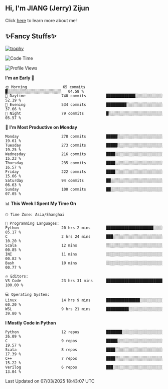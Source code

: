 ## Hi, I'm JIANG (Jerry) Zijun

Click [here](https://jzjerry.github.io/about/) to learn more about me!

## ✨Fancy Stuffs✨
[![trophy](https://github-profile-trophy.vercel.app/?username=jzjerry&theme=onedark)](https://github.com/ryo-ma/github-profile-trophy)
<!--START_SECTION:waka-->
![Code Time](http://img.shields.io/badge/Code%20Time-1%2C109%20hrs%2052%20mins-blue)

![Profile Views](http://img.shields.io/badge/Profile%20Views-0-blue)

**I'm an Early 🐤** 

```text
🌞 Morning                65 commits          █░░░░░░░░░░░░░░░░░░░░░░░░   04.58 % 
🌆 Daytime                740 commits         █████████████░░░░░░░░░░░░   52.19 % 
🌃 Evening                534 commits         █████████░░░░░░░░░░░░░░░░   37.66 % 
🌙 Night                  79 commits          █░░░░░░░░░░░░░░░░░░░░░░░░   05.57 % 
```
📅 **I'm Most Productive on Monday** 

```text
Monday                   278 commits         █████░░░░░░░░░░░░░░░░░░░░   19.61 % 
Tuesday                  273 commits         █████░░░░░░░░░░░░░░░░░░░░   19.25 % 
Wednesday                216 commits         ████░░░░░░░░░░░░░░░░░░░░░   15.23 % 
Thursday                 235 commits         ████░░░░░░░░░░░░░░░░░░░░░   16.57 % 
Friday                   222 commits         ████░░░░░░░░░░░░░░░░░░░░░   15.66 % 
Saturday                 94 commits          ██░░░░░░░░░░░░░░░░░░░░░░░   06.63 % 
Sunday                   100 commits         ██░░░░░░░░░░░░░░░░░░░░░░░   07.05 % 
```


📊 **This Week I Spent My Time On** 

```text
🕑︎ Time Zone: Asia/Shanghai

💬 Programming Languages: 
Python                   20 hrs 2 mins       █████████████████████░░░░   85.17 % 
C                        2 hrs 24 mins       ███░░░░░░░░░░░░░░░░░░░░░░   10.20 % 
Scala                    12 mins             ░░░░░░░░░░░░░░░░░░░░░░░░░   00.85 % 
INI                      11 mins             ░░░░░░░░░░░░░░░░░░░░░░░░░   00.82 % 
Bash                     10 mins             ░░░░░░░░░░░░░░░░░░░░░░░░░   00.77 % 

🔥 Editors: 
VS Code                  23 hrs 31 mins      █████████████████████████   100.00 % 

💻 Operating System: 
Linux                    14 hrs 9 mins       ███████████████░░░░░░░░░░   60.20 % 
WSL                      9 hrs 21 mins       ██████████░░░░░░░░░░░░░░░   39.80 % 
```

**I Mostly Code in Python** 

```text
Python                   12 repos            ███████░░░░░░░░░░░░░░░░░░   26.09 % 
C                        9 repos             █████░░░░░░░░░░░░░░░░░░░░   19.57 % 
Scala                    8 repos             ████░░░░░░░░░░░░░░░░░░░░░   17.39 % 
C++                      7 repos             ████░░░░░░░░░░░░░░░░░░░░░   15.22 % 
Verilog                  6 repos             ███░░░░░░░░░░░░░░░░░░░░░░   13.04 % 
```




 Last Updated on 07/03/2025 18:43:07 UTC
<!--END_SECTION:waka-->
